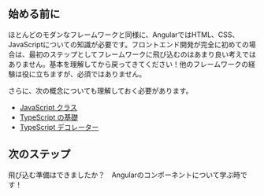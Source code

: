 <docs-decorative-header title="概要" imgSrc="adev/src/assets/images/what_is_angular.svg"> <!-- markdownlint-disable-line -->
</docs-decorative-header>

## 始める前に

ほとんどのモダンなフレームワークと同様に、AngularではHTML、CSS、JavaScriptについての知識が必要です。フロントエンド開発が完全に初めての場合は、最初のステップとしてフレームワークに飛び込むのはあまり良い考えではありません。基本を理解してから戻ってきてください！他のフレームワークの経験は役に立ちますが、必須ではありません。

さらに、次の概念についても理解しておく必要があります。

- [JavaScript クラス](https://developer.mozilla.org/ja/docs/Web/JavaScript/Reference/Classes)
- [TypeScript の基礎](https://www.typescriptlang.org/docs/handbook/typescript-in-5-minutes.html)
- [TypeScript デコレーター](https://www.typescriptlang.org/docs/handbook/decorators.html)

## 次のステップ

飛び込む準備はできましたか？　Angularのコンポーネントについて学ぶ時です！

<docs-pill-row>
  <docs-pill title="コンポーネントによる構築" href="essentials/components" />
</docs-pill-row>
